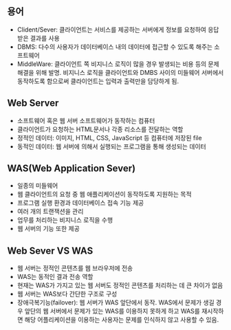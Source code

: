 ## 용어
- Clident/Sever: 클라이언트는 서비스를 제공하는 서버에게 정보를 요청하여 응답 받은 결과를 사용
- DBMS: 다수의 사용자가 데이터베이스 내의 데이터에 접근할 수 있도록 해주는 소프트웨어
- MiddleWare: 클라이언트 쪽 비지니스 로직이 많을 경우 발생되는 비용 등의 문제 해결을 위해 발명. 비지니스 로직을 클라이언트와 DMBS 사이의 미들웨어 서버에서 동작하도록 함으로써 클라이언트는 입력과 출력만을 담당하게 됨.

## Web Server
- 소프트웨어 혹은 웹 서버 소프트웨어가 동작하는 컴퓨터
- 클라이언트가 요청하는 HTML문서나 각종 리소스를 전달하는 역할
- 정적인 데이터: 이미지, HTML, CSS, JavaScript 등 컴퓨터에 저장된 file
- 동적인 데이터: 웹 서버에 의해서 실행되는 프로그램을 통해 생성되는 데이터

## WAS(Web Application Sever)
- 일종의 미들웨어
- 웹 클라이언트의 요청 중 웹 애플리케이션이 동작하도록 지원하는 목적
- 프로그램 실행 환경과 데이터베이스 접속 기능 제공
- 여러 개의 트랜잭션을 관리
- 업무를 처리하는 비지니스 로직을 수행
- 웹 서버의 기능 또한 제공

## Web Sever VS WAS
- 웹 서버는 정적인 콘텐츠를 웹 브라우저에 전송
- WAS는 동적인 결과 전송 역할
- 현재는 WAS가 가지고 있는 웹 서버도 정적인 콘텐츠를 처리하는 데 큰 차이가 없음
- 웹 서버는 WAS보다 간단한 구조로 구성
- 장애극복기능(failover): 웹 서버가 WAS 앞단에서 동작. WAS에서 문제가 생길 경우 앞단의 웹 서버에서 문제가 있는 WAS를 이용하지 못하게 하고 WAS를 재시작하면 해당 어플리케이션을 이용하는 사용자는 문제를 인식하지 않고 사용할 수 있음.
